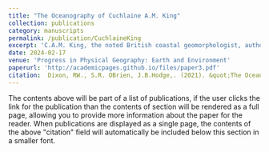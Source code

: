 ```yaml
---
title: "The Oceanography of Cuchlaine A.M. King"
collection: publications
category: manuscripts
permalink: /publication/CuchlaineKing
excerpt: 'C.A.M. King, the noted British coastal geomorphologist, authored two books in a three-year period. Beaches and Coasts in 1959 was a major contribution to coastal geomorphology, whereas Oceanography for Geographers represents King’s attempt to show the importance of the oceans to all of geography. Their approaches and pedagogy differ, but their lessons remain relevant today.'
date: 2024-02-17
venue: 'Progress in Physical Geography: Earth and Environment'
paperurl: 'http://academicpages.github.io/files/paper3.pdf'
citation:  Dixon, RW., S.R. OBrien, J.B.Hodge,. (2021). &quot;The Oceanography of Cuchlaine A.M. King&quot; <i>Progress in Physical Geography: Earth and Environment</i>. 1.'
---
```



The contents above will be part of a list of publications, if the user clicks the link for the publication than the contents of section will be rendered as a full page, allowing you to provide more information about the paper for the reader. When publications are displayed as a single page, the contents of the above "citation" field will automatically be included below this section in a smaller font.

